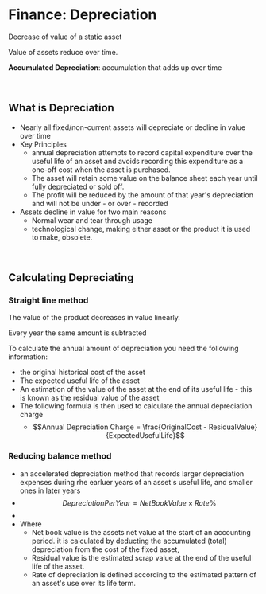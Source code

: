 <script type="text/javascript" async src="https://cdnjs.cloudflare.com/ajax/libs/mathjax/2.7.5/MathJax.js?config=TeX-MML-AM_CHTML"></script>
# Finance: Depreciation

Decrease of value of a static asset

Value of assets reduce over time.


**Accumulated Depreciation**: accumulation that adds up over time

<br>

## What is Depreciation

 - Nearly all fixed/non-current assets will depreciate or decline in value over time
 - Key Principles
	 - annual depreciation attempts to record capital expenditure over the useful life of an asset and avoids recording this expenditure as a one-off cost when the asset is purchased. 
	 - The asset will retain some value on the balance sheet each year until fully depreciated or sold off.
	 - The profit will be reduced by the amount of that year's depreciation and will not be under - or over - recorded
 - Assets decline in value for two main reasons
	 - Normal wear and tear through usage
	 - technological change, making either asset or the product it is used to make, obsolete.


<br>

## Calculating Depreciating

### Straight line method

The value of the product decreases in value linearly.  


Every year the same amount is subtracted      



To calculate the annual amount of depreciation you need the following information:
 - the original historical cost of the asset
 - The expected useful life of the asset
 - An estimation of the value of the asset at the end of  its useful life - this is known as the residual value of the asset
 - The following formula is then used to calculate the annual depreciation charge
	 - $$Annual Depreciation Charge = \frac{OriginalCost - ResidualValue}{ExpectedUsefulLife}$$



### Reducing balance method
 - an accelerated depreciation method that records larger depreciation expenses during rhe earluer years of an asset's useful life, and smaller ones in later years
 - $$DepreciationPerYear = NetBookValue \times Rate\%$$
 - 
 - Where
	 - Net book value is the assets net value at the start of an accounting period. it is calculated by deducting the accumulated (total) depreciation from the cost of the fixed asset,
	 - Residual value is the estimated scrap value at the end of the useful life of the asset.
	 - Rate of depreciation is defined according to the estimated pattern of an asset's use over its life term.


